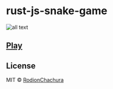 # rust-js-snake-game

>

![all text](https://cdn-images-1.medium.com/max/800/1*M8sa3fAx7pOGV5NeX3AVSQ.gif)

## [Play](https://rodionchachura.github.io/rust-js-snake-game/)

## License

MIT © [RodionChachura](https://geekrodion.com)